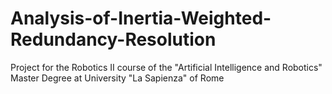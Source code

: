 # Analysis-of-Inertia-Weighted-Redundancy-Resolution
Project for the Robotics II course of the "Artificial Intelligence and Robotics" Master Degree at University "La Sapienza" of Rome
